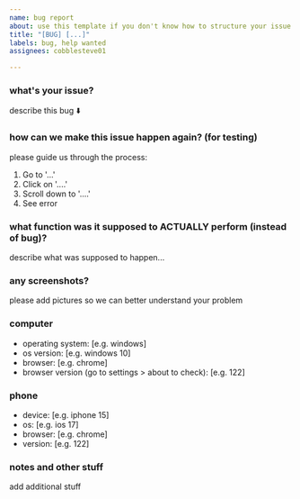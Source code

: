 ```yaml
---
name: bug report
about: use this template if you don't know how to structure your issue
title: "[BUG] [...]"
labels: bug, help wanted
assignees: cobblesteve01

---
```


### **what's your issue?**
describe this bug ⬇️

### **how can we make this issue happen again? (for testing)**
please guide us through the process:
1. Go to '...'
2. Click on '....'
3. Scroll down to '....'
4. See error

### **what function was it supposed to ACTUALLY perform (instead of bug)?**
describe what was supposed to happen...

### **any screenshots?**
please add pictures so we can better understand your problem

### **computer**
 - operating system: [e.g. windows]
 - os version: [e.g. windows 10]
 - browser: [e.g. chrome]
 - browser version (go to settings > about to check): [e.g. 122]

### **phone**
 - device: [e.g. iphone 15]
 - os: [e.g. ios 17]
 - browser: [e.g. chrome]
 - version: [e.g. 122]

### **notes and other stuff**
add additional stuff
